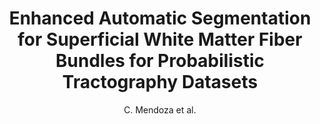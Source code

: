 ---
cat: gaia
subcat: architecture
bestof: false
author: C. Mendoza et al.
title: Enhanced Automatic Segmentation for Superficial White Matter Fiber Bundles for Probabilistic Tractography Datasets
year: 2021
type: inproceedings
url: https -//ieeexplore.ieee.org/abstract/document/9630529
doi: 10.1109/EMBC46164.2021.9630529
booktitle: 2021 43rd Annual International Conference of the IEEE Engineering in Medicine \& Biology Society (EMBC)
---